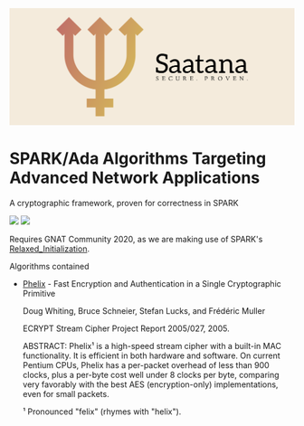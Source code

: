 ![](https://raw.githubusercontent.com/HeisenbugLtd/heisenbugltd.github.io/master/assets/img/saatana/cover.png)

# SPARK/Ada Algorithms Targeting Advanced Network Applications
A cryptographic framework, proven for correctness in SPARK

[![](https://github.com/HeisenbugLtd/Saatana/workflows/Build%20Linux/badge.svg)](https://github.com/HeisenbugLtd/Saatana/actions?query=workflow%3A"Build+Linux")
[![](https://github.com/HeisenbugLtd/Saatana/workflows/Proof%20Linux/badge.svg)](https://github.com/HeisenbugLtd/Saatana/actions?query=workflow%3A"Proof+Linux")

Requires GNAT Community 2020, as we are making use of SPARK's [Relaxed_Initialization](https://docs.adacore.com/spark2014-docs/html/ug/en/source/specification_features.html#aspect-relaxed-initialization-and-attribute-initialized).

Algorithms contained
- [Phelix](https://www.schneier.com/academic/archives/2005/01/phelix.html) - Fast Encryption and Authentication in a Single Cryptographic Primitive

  Doug Whiting, Bruce Schneier, Stefan Lucks, and Frédéric Muller

  ECRYPT Stream Cipher Project Report 2005/027, 2005.

  ABSTRACT: Phelix¹ is a high-speed stream cipher with a built-in MAC functionality. It is efficient in both hardware and software. On current Pentium CPUs, Phelix has a per-packet overhead of less than 900 clocks, plus a per-byte cost well under 8 clocks per byte, comparing very favorably with the best AES (encryption-only) implementations, even for small packets.

  ¹ Pronounced "felix" (rhymes with "helix").
